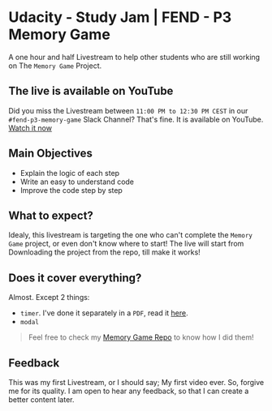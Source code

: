 # Udacity - Study Jam | FEND - P3 Memory Game
A one hour and half Livestream to help other students who are still working on The `Memory Game` Project.

## The live is available on YouTube
Did you miss the Livestream between `11:00 PM to 12:30 PM CEST` in our `#fend-p3-memory-game` Slack Channel?
That's fine. It is available on YouTube.
[Watch it now](https://www.youtube.com/watch?v=G8J13lmApkQ)

## Main Objectives
- Explain the logic of each step
- Write an easy to understand code
- Improve the code step by step

## What to expect?
Idealy, this livestream is targeting the one who can't complete the `Memory Game` project, or even don't know where to start!
The live will start from Downloading the project from the repo, till make it works!

## Does it cover everything?
Almost. Except 2 things:
- `timer`. I've done it separately in a `PDF`, read it [here](https://drive.google.com/open?id=1Q0MWC9WS1UsxX_xUfxXWHkgJQk_4zJJK).
- `modal`

> Feel free to check my [Memory Game Repo](https://github.com/elharony/FEND-Memory-Game/) to know how I did them! 

## Feedback
This was my first Livestream, or I should say; My first video ever. So, forgive me for its quality. I am open to hear any feedback, so that I can create a better content later.
